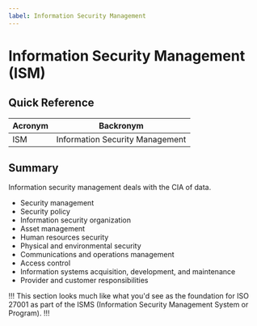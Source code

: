 ```yaml
---
label: Information Security Management
---
```


# Information Security Management (ISM)

## Quick Reference

| Acronym | Backronym |
| - | - |
| ISM | Information Security Management |

## Summary

Information security management deals with the CIA of data.

- Security management
- Security policy
- Information security organization
- Asset management
- Human resources security
- Physical and environmental security
- Communications and operations management
- Access control
- Information systems acquisition, development, and maintenance
- Provider and customer responsibilities

!!!
This section looks much like what you'd see as the foundation for ISO 27001 as part of the ISMS (Information Security Management System or Program).
!!!
